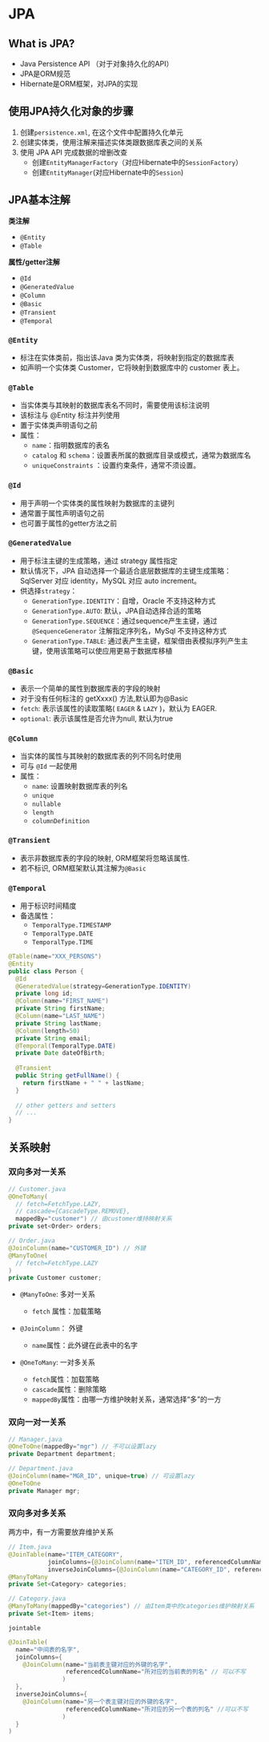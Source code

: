# JPA

## What is JPA?

- Java Persistence API （对于对象持久化的API）
- JPA是ORM规范
- Hibernate是ORM框架，对JPA的实现

##  使用JPA持久化对象的步骤

1. 创建`persistence.xml`, 在这个文件中配置持久化单元
2. 创建实体类，使用注解来描述实体类跟数据库表之间的关系
3. 使用 JPA API 完成数据的增删改查
   - 创建`EntityManagerFactory`（对应Hibernate中的`SessionFactory`）
   - 创建`EntityManager`(对应Hibernate中的`Session`)

## JPA基本注解

**类注解**

- `@Entity`
- `@Table`



**属性/getter注解**

- `@Id`
- `@GeneratedValue`
- `@Column`
- `@Basic`
- `@Transient`
- `@Temporal`



### `@Entity`

- 标注在实体类前，指出该Java 类为实体类，将映射到指定的数据库表
- 如声明一个实体类 Customer，它将映射到数据库中的 customer 表上。

### `@Table`

- 当实体类与其映射的数据库表名不同时，需要使用该标注说明
- 该标注与 @Entity 标注并列使用
- 置于实体类声明语句之前
- 属性：
  - `name`：指明数据库的表名
  - `catalog` 和 `schema`：设置表所属的数据库目录或模式，通常为数据库名
  - `uniqueConstraints` ：设置约束条件，通常不须设置。

### `@Id`

- 用于声明一个实体类的属性映射为数据库的主键列
- 通常置于属性声明语句之前
- 也可置于属性的getter方法之前

### `@GeneratedValue`

- 用于标注主键的生成策略，通过 strategy 属性指定
- 默认情况下，JPA 自动选择一个最适合底层数据库的主键生成策略：SqlServer 对应 identity，MySQL 对应 auto increment。
- 供选择`strategy`：
  - `GenerationType.IDENTITY`：自增，Oracle 不支持这种方式
  - `GenerationType.AUTO`: 默认，JPA自动选择合适的策略
  - `GenerationType.SEQUENCE`：通过sequence产生主键，通过 `@SequenceGenerator` 注解指定序列名，MySql 不支持这种方式
  - `GenerationType.TABLE`: 通过表产生主键，框架借由表模拟序列产生主键，使用该策略可以使应用更易于数据库移植

### `@Basic`

- 表示一个简单的属性到数据库表的字段的映射
- 对于没有任何标注的 getXxxx() 方法,默认即为@Basic
- `fetch`: 表示该属性的读取策略( `EAGER` & `LAZY` )，默认为 EAGER.
- `optional`: 表示该属性是否允许为null, 默认为true

### `@Column`

- 当实体的属性与其映射的数据库表的列不同名时使用
- 可与 `@Id` 一起使用
- 属性：
  - `name`: 设置映射数据库表的列名
  - `unique`
  - `nullable`
  - `length`
  - `columnDefinition`

### `@Transient`

- 表示非数据库表的字段的映射, ORM框架将忽略该属性.
- 若不标识, ORM框架默认其注解为`@Basic`

### `@Temporal`

- 用于标识时间精度
- 备选属性：
  - `TemporalType.TIMESTAMP`
  - `TemporalType.DATE`
  - `TemporalType.TIME`

```JAVA
@Table(name="XXX_PERSONS")
@Entity
public class Person {
  @Id
  @GeneratedValue(strategy=GenerationType.IDENTITY)
  private long id;
  @Column(name="FIRST_NAME")
  private String firstName;
  @Column(name="LAST_NAME")
  private String lastName;
  @Column(length=50)
  private String email;
  @Temporal(TemporalType.DATE)
  private Date dateOfBirth;
  
  @Transient
  public String getFullName() {
    return firstName + " " + lastName;
  }
  
  // other getters and setters
  // ...
}
```

## 关系映射

### 双向多对一关系

```java
// Customer.java
@OneToMany(
  // fetch=FetchType.LAZY,
  // cascade={CascadeType.REMOVE},
  mappedBy="customer") // 由customer维持映射关系
private set<Order> orders;

// Order.java
@JoinColumn(name="CUSTOMER_ID") // 外键
@ManyToOne(
  // fetch=FetchType.LAZY
)
private Customer customer;
```

- `@ManyToOne`: 多对一关系
  - `fetch` 属性：加载策略
- `@JoinColumn`： 外键
  - `name`属性：此外键在此表中的名字



- `@OneToMany`: 一对多关系
  - `fetch`属性：加载策略
  - `cascade`属性：删除策略
  - `mappedBy`属性：由哪一方维护映射关系，通常选择“多”的一方



### 双向一对一关系

```java
// Manager.java
@OneToOne(mappedBy="mgr") // 不可以设置lazy
private Department department;

// Department.java
@JoinColumn(name="MGR_ID", unique=true) // 可设置lazy
@OneToOne
private Manager mgr;
```

### 双向多对多关系

两方中，有一方需要放弃维护关系

```java
// Item.java
@JoinTable(name="ITEM_CATEGORY",
           joinColumns={@JoinColumn(name="ITEM_ID", referencedColumnName="ID")},
           inverseJoinColumns={@JoinColumn(name="CATEGORY_ID", referencedColumnName="ID")})
@ManyToMany
private Set<Category> categories;

// Category.java
@ManyToMany(mappedBy="categories") // 由Item类中的categories维护映射关系
private Set<Item> items;
```

`jointable`

```java
@JoinTable(
  name="中间表的名字",
  joinColumns={
    @JoinColumn(name="当前表主键对应的外键的名字", 
                referencedColumnName="所对应的当前表的列名" // 可以不写
               )
  },
  inverseJoinColumns={
    @JoinColumn(name="另一个表主键对应的外键的名字", 
                referencedColumnName="所对应的另一个表的列名" //可以不写
               )
  }
)
```



